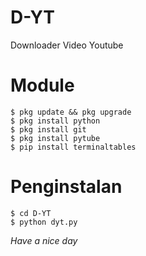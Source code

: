 # D-YT
Downloader Video Youtube
# Module
```
$ pkg update && pkg upgrade
$ pkg install python
$ pkg install git
$ pkg install pytube
$ pip install terminaltables
```
# Penginstalan
```
$ cd D-YT
$ python dyt.py
```

*Have a nice day*
